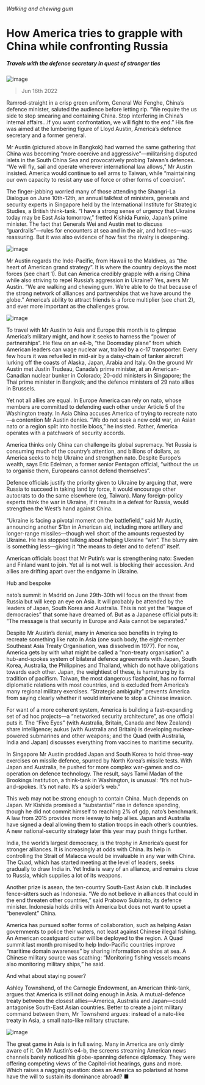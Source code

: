 ###### Walking and chewing gum
# How America tries to grapple with China while confronting Russia 
##### Travels with the defence secretary in quest of stronger ties 
![image](images/20220618_USP002.jpg) 
> Jun 16th 2022 
Ramrod-straight in a crisp green uniform, General Wei Fenghe, China’s defence minister, saluted the audience before letting rip. “We require the us side to stop smearing and containing China. Stop interfering in China’s internal affairs…If you want confrontation, we will fight to the end.” His fire was aimed at the lumbering figure of Lloyd Austin, America’s defence secretary and a former general. 
Mr Austin (pictured above in Bangkok) had warned the same gathering that China was becoming “more coercive and aggressive”—militarising disputed islets in the South China Sea and provocatively probing Taiwan’s defences. “We will fly, sail and operate wherever international law allows,” Mr Austin insisted. America would continue to sell arms to Taiwan, while “maintaining our own capacity to resist any use of force or other forms of coercion”.
The finger-jabbing worried many of those attending the Shangri-La Dialogue on June 10th-12th, an annual talkfest of ministers, generals and security experts in Singapore held by the International Institute for Strategic Studies, a British think-tank. “I have a strong sense of urgency that Ukraine today may be East Asia tomorrow,” fretted Kishida Fumio, Japan’s prime minister. The fact that Generals Wei and Austin met to discuss “guardrails”—rules for encounters at sea and in the air, and hotlines—was reassuring. But it was also evidence of how fast the rivalry is deepening.
![image](images/20220618_USC730.png) 

Mr Austin regards the Indo-Pacific, from Hawaii to the Maldives, as “the heart of American grand strategy”. It is where the country deploys the most forces (see chart 1). But can America credibly grapple with a rising China while also striving to repel Russia’s aggression in Ukraine? Yes, avers Mr Austin. “We are walking and chewing gum. We’re able to do that because of the strong network of alliances and partnerships that we have around the globe.” America’s ability to attract friends is a force multiplier (see chart 2), and ever more important as the challenges grow.
![image](images/20220618_USC731.png) 

To travel with Mr Austin to Asia and Europe this month is to glimpse America’s military might, and how it seeks to harness the “power of partnerships”. He flew on an e4-b, “the Doomsday plane” from which American leaders can wage nuclear war, trailed by a c-17 transporter. Every few hours it was refuelled in mid-air by a daisy-chain of tanker aircraft lurking off the coasts of Alaska, Japan, Arabia and Italy. On the ground Mr Austin met Justin Trudeau, Canada’s prime minister, at an American-Canadian nuclear bunker in Colorado; 20-odd ministers in Singapore; the Thai prime minister in Bangkok; and the defence ministers of 29 nato allies in Brussels.
Yet not all allies are equal. In Europe America can rely on nato, whose members are committed to defending each other under Article 5 of the Washington treaty. In Asia China accuses America of trying to recreate nato—a contention Mr Austin denies. “We do not seek a new cold war, an Asian nato or a region split into hostile blocs,” he insisted. Rather, America operates with a patchwork of security accords.
America thinks only China can challenge its global supremacy. Yet Russia is consuming much of the country’s attention, and billions of dollars, as America seeks to help Ukraine and strengthen nato. Despite Europe’s wealth, says Eric Edelman, a former senior Pentagon official, “without the us to organise them, Europeans cannot defend themselves”.
Defence officials justify the priority given to Ukraine by arguing that, were Russia to succeed in taking land by force, it would encourage other autocrats to do the same elsewhere (eg, Taiwan). Many foreign-policy experts think the war in Ukraine, if it results in a defeat for Russia, would strengthen the West’s hand against China.
“Ukraine is facing a pivotal moment on the battlefield,” said Mr Austin, announcing another $1bn in American aid, including more artillery and longer-range missiles—though well short of the amounts requested by Ukraine. He has stopped talking about helping Ukraine “win”. The blurry aim is something less—giving it “the means to deter and to defend” itself.
American officials boast that Mr Putin’s war is strengthening nato: Sweden and Finland want to join. Yet all is not well.  is blocking their accession. And allies are drifting apart over the endgame in Ukraine. 
Hub and bespoke
nato’s summit in Madrid on June 29th-30th will focus on the threat from Russia but will keep an eye on Asia. It will probably be attended by the leaders of Japan, South Korea and Australia. This is not yet the “league of democracies” that some have dreamed of. But as a Japanese official puts it: “The message is that security in Europe and Asia cannot be separated.”
Despite Mr Austin’s denial, many in America see benefits in trying to recreate something like nato in Asia (one such body, the eight-member Southeast Asia Treaty Organisation, was dissolved in 1977). For now, America gets by with what might be called a “non-treaty organisation”: a hub-and-spokes system of bilateral defence agreements with Japan, South Korea, Australia, the Philippines and Thailand, which do not have obligations towards each other. Japan, the weightiest of these, is hamstrung by its tradition of pacifism. Taiwan, the most dangerous flashpoint, has no formal diplomatic relations with most countries, and is excluded from America’s many regional military exercises. “Strategic ambiguity” prevents America from saying clearly whether it would intervene to stop a Chinese invasion.
For want of a more coherent system, America is building a fast-expanding set of ad hoc projects—a “networked security architecture”, as one official puts it. The “Five Eyes” (with Australia, Britain, Canada and New Zealand) share intelligence; aukus (with Australia and Britain) is developing nuclear-powered submarines and other weapons; and the Quad (with Australia, India and Japan) discusses everything from vaccines to maritime security.
In Singapore Mr Austin prodded Japan and South Korea to hold three-way exercises on missile defence, spurred by North Korea’s missile tests. With Japan and Australia, he pushed for more complex war-games and co-operation on defence technology. The result, says Tanvi Madan of the Brookings Institution, a think-tank in Washington, is unusual: “It’s not hub-and-spokes. It’s not nato. It’s a spider’s web.”
This web may not be strong enough to contain China. Much depends on Japan. Mr Kishida promised a “substantial” rise in defence spending, though he did not commit himself to reaching 2% of gdp, nato’s benchmark. A law from 2015 provides more leeway to help allies. Japan and Australia have signed a deal allowing them to station troops in each other’s countries. A new national-security strategy later this year may push things further.
India, the world’s largest democracy, is the trophy in America’s quest for stronger alliances. It is increasingly at odds with China. Its help in controlling the Strait of Malacca would be invaluable in any war with China. The Quad, which has started meeting at the level of leaders, seeks gradually to draw India in. Yet India is wary of an alliance, and remains close to Russia, which supplies a lot of its weapons.
Another prize is asean, the ten-country South-East Asian club. It includes fence-sitters such as Indonesia. “We do not believe in alliances that could in the end threaten other countries,” said Prabowo Subianto, its defence minister. Indonesia holds drills with America but does not want to upset a “benevolent” China.
America has pursued softer forms of collaboration, such as helping Asian governments to police their waters, not least against Chinese illegal fishing. An American coastguard cutter will be deployed to the region. A Quad summit last month promised to help Indo-Pacific countries improve “maritime domain awareness” by sharing information on ships at sea. A Chinese military source was scathing: “Monitoring fishing vessels means also monitoring military ships,” he said.
And what about staying power?
Ashley Townshend, of the Carnegie Endowment, an American think-tank, argues that America is still not doing enough in Asia. A mutual-defence treaty between the closest allies—America, Australia and Japan—could antagonise South-East Asian countries. Better to create a joint military command between them, Mr Townshend argues: instead of a nato-like treaty in Asia, a small nato-like military structure.
![image](images/20220618_USP003.jpg) 

The great game in Asia is in full swing. Many in America are only dimly aware of it. On Mr Austin’s e4-b, the screens streaming American news channels barely noticed his globe-spanning defence diplomacy. They were offering competing views of the Capitol-riot hearings, guns and more. Which raises a nagging question: does an America so polarised at home have the will to sustain its dominance abroad? ■

